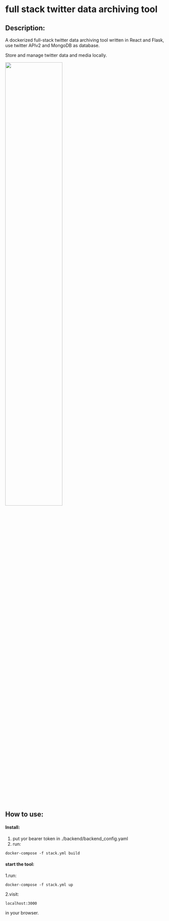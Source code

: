 # full stack twitter data archiving tool

## Description:
 A dockerized full-stack twitter data archiving tool written in React and Flask, use twitter APIv2 and MongoDB as database. 
 
 Store and manage twitter data and media locally.
 
<img src="https://github.com/lusixing/full-stack-twitter-data-archiving-tool/blob/main/asset/img1.jpg" width=60% height=60%>

## How to use:
#### Install:
1. put yor bearer token in ./backend/backend_config.yaml
2. run: 
```
docker-compose -f stack.yml build
```

#### start the tool:
1.run:
```
docker-compose -f stack.yml up
```
2.visit:
```
localhost:3000
```
in your browser.

